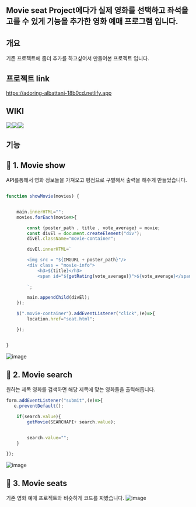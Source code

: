 ## Movie seat Project에다가 실제 영화를 선택하고 좌석을 고를 수 있게 기능을 추가한 영화 예매 프로그램 입니다. 

## 개요
기존 프로젝트에 좀더 추가를 하고싶어서 만들어본 프로젝트 입니다.

## 프로젝트 link
https://adoring-albattani-18b0cd.netlify.app

## WIKI
<img src="https://img.shields.io/badge/html-E34F26?style=for-the-badge&logo=html5&logoColor=white"><img src="https://img.shields.io/badge/css-1572B6?style=for-the-badge&logo=css3&logoColor=white"><img src="https://img.shields.io/badge/javascript-F7DF1E?style=for-the-badge&logo=javascript&logoColor=black">


## 기능

## 📃 1. Movie show
API를통해서 영화 정보들을 가져오고  평점으로 구별해서 출력을 해주게 만들었습니다.

```javascript

function showMovie(movies) {


    main.innerHTML="";
    movies.forEach(movie=>{

        const {poster_path , title , vote_average} = movie;
        const divEl = document.createElement("div");
        divEl.className="movie-container";

        divEl.innerHTML=`

        <img src = "${IMGURL + poster_path}"/>
        <div class = "movie-info">
            <h3>${title}</h3>
            <span id="${getRating(vote_average)}">${vote_average}</span>
            
        `;

        main.appendChild(divEl);
    });

    $(".movie-container").addEventListener("click",(e)=>{
        location.href="seat.html";

    });


}
```

![image](https://user-images.githubusercontent.com/74364667/149247942-dd0d4057-587d-45f5-ad4d-973624d41ae1.png)




## 📃 2. Movie search
원하는 제목 영화를 검색하면 해당 제목에 맞는 영화들을 출력해줍니다.

```javascript
form.addEventListener("submit",(e)=>{
   e.preventDefault();

    if(search.value){
        getMovie(SEARCHAPI+ search.value);


        search.value="";
    }

});

```
![image](https://user-images.githubusercontent.com/74364667/149248016-fdeedb75-8509-4bc3-a2ed-604d7f961567.png)


## 📃 3. Movie seats
기존 영화 예매 프로젝트와 비슷하게 코드를 짜봤습니다.
![image](https://user-images.githubusercontent.com/74364667/149248085-c57e13e3-634e-43c2-8494-b611acaf8633.png)
